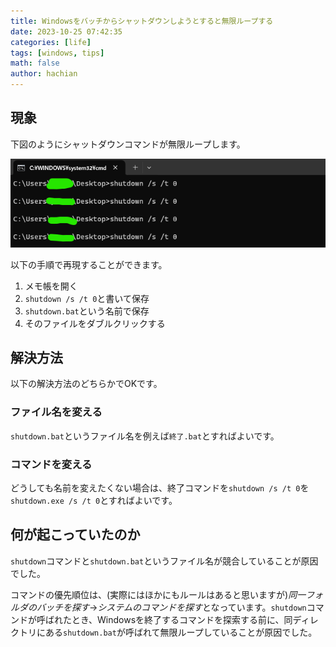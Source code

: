 ```yaml
---
title: Windowsをバッチからシャットダウンしようとすると無限ループする
date: 2023-10-25 07:42:35
categories: [life]
tags: [windows, tips]
math: false
author: hachian
---
```


## 現象

下図のようにシャットダウンコマンドが無限ループします。

![Alt text](/assets/img/2023-10-25-windows-shutdown-batch-loop/image.png)

以下の手順で再現することができます。

1. メモ帳を開く
1. `shutdown /s /t 0`と書いて保存
1. `shutdown.bat`という名前で保存
1. そのファイルをダブルクリックする

## 解決方法

以下の解決方法のどちらかでOKです。

### ファイル名を変える

`shutdown.bat`というファイル名を例えば`終了.bat`とすればよいです。

### コマンドを変える

どうしても名前を変えたくない場合は、終了コマンドを`shutdown /s /t 0`を`shutdown.exe /s /t 0`とすればよいです。

## 何が起こっていたのか

`shutdown`コマンドと`shutdown.bat`というファイル名が競合していることが原因でした。

コマンドの優先順位は、(実際にはほかにもルールはあると思いますが)*同一フォルダのバッチを探す*→*システムのコマンドを探す*となっています。`shutdown`コマンドが呼ばれたとき、Windowsを終了するコマンドを探索する前に、同ディレクトリにある`shutdown.bat`が呼ばれて無限ループしていることが原因でした。